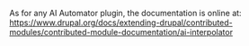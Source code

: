 As for any AI Automator plugin, the documentation is online at:
https://www.drupal.org/docs/extending-drupal/contributed-modules/contributed-module-documentation/ai-interpolator
